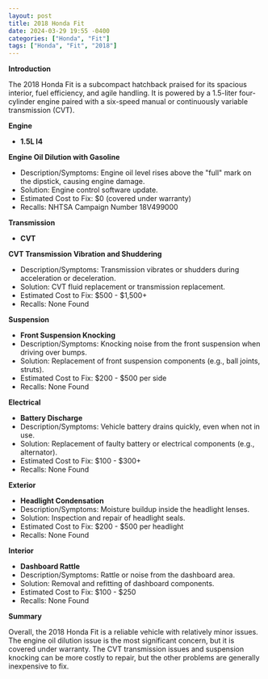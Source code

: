 ```yaml
---
layout: post
title: 2018 Honda Fit
date: 2024-03-29 19:55 -0400
categories: ["Honda", "Fit"]
tags: ["Honda", "Fit", "2018"]
---
```

**Introduction**

The 2018 Honda Fit is a subcompact hatchback praised for its spacious interior, fuel efficiency, and agile handling. It is powered by a 1.5-liter four-cylinder engine paired with a six-speed manual or continuously variable transmission (CVT).

**Engine**

* **1.5L I4**

 **Engine Oil Dilution with Gasoline**
 * Description/Symptoms: Engine oil level rises above the "full" mark on the dipstick, causing engine damage.
 * Solution: Engine control software update.
 * Estimated Cost to Fix: $0 (covered under warranty)
 * Recalls: NHTSA Campaign Number 18V499000

**Transmission**

* **CVT**

 **CVT Transmission Vibration and Shuddering**
 * Description/Symptoms: Transmission vibrates or shudders during acceleration or deceleration.
 * Solution: CVT fluid replacement or transmission replacement.
 * Estimated Cost to Fix: $500 - $1,500+
 * Recalls: None Found

**Suspension**

* **Front Suspension Knocking**
 * Description/Symptoms: Knocking noise from the front suspension when driving over bumps.
 * Solution: Replacement of front suspension components (e.g., ball joints, struts).
 * Estimated Cost to Fix: $200 - $500 per side
 * Recalls: None Found

**Electrical**

* **Battery Discharge**
 * Description/Symptoms: Vehicle battery drains quickly, even when not in use.
 * Solution: Replacement of faulty battery or electrical components (e.g., alternator).
 * Estimated Cost to Fix: $100 - $300+
 * Recalls: None Found

**Exterior**

* **Headlight Condensation**
 * Description/Symptoms: Moisture buildup inside the headlight lenses.
 * Solution: Inspection and repair of headlight seals.
 * Estimated Cost to Fix: $200 - $500 per headlight
 * Recalls: None Found

**Interior**

* **Dashboard Rattle**
 * Description/Symptoms: Rattle or noise from the dashboard area.
 * Solution: Removal and refitting of dashboard components.
 * Estimated Cost to Fix: $100 - $250
 * Recalls: None Found

**Summary**

Overall, the 2018 Honda Fit is a reliable vehicle with relatively minor issues. The engine oil dilution issue is the most significant concern, but it is covered under warranty. The CVT transmission issues and suspension knocking can be more costly to repair, but the other problems are generally inexpensive to fix.
